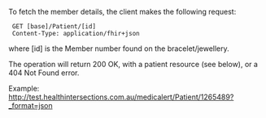 To fetch the member details, the client makes the following request:

~~~~~~~~
 GET [base]/Patient/[id]
 Content-Type: application/fhir+json
~~~~~~~~

where [id] is the Member number found on the bracelet/jewellery.

The operation will return 200 OK, with a patient resource (see below),
or a 404 Not Found error.

Example: <http://test.healthintersections.com.au/medicalert/Patient/1265489?_format=json>



